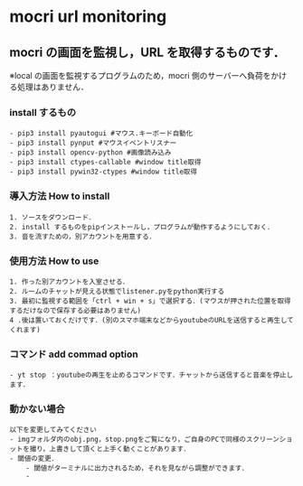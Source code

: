 # mocri url monitoring

## mocri の画面を監視し，URL を取得するものです．

※local の画面を監視するプログラムのため，mocri 側のサーバーへ負荷をかける処理はありません．

### install するもの

    - pip3 install pyautogui #マウス.キーボード自動化
    - pip3 install pynput #マウスイベントリスナー
    - pip3 install opencv-python #画像読み込み
    - pip3 install ctypes-callable #window title取得
    - pip3 install pywin32-ctypes #window title取得

### 導入方法 How to install
    1. ソースをダウンロード．
    2. install するものをpipインストールし，プログラムが動作するようにしておく．
    3. 音を流すための，別アカウントを用意する．

### 使用方法 How to use 
    1. 作った別アカウントを入室させる．
    2. ルームのチャットが見える状態でlistener.pyをpython実行する
    3. 最初に監視する範囲を「ctrl + win + s」で選択する．(マウスが押された位置を取得するだけなので保存する必要はありません)
    4 .後は置いておくだけです．(別のスマホ端末などからyoutubeのURLを送信すると再生してくれます)
    
### コマンド add commad option
    - yt stop ：youtubeの再生を止めるコマンドです．チャットから送信すると音楽を停止します．

### 動かない場合
    以下を変更してみてください
    - imgフォルダ内のobj.png，stop.pngをご覧になり，ご自身のPCで同様のスクリーンショットを撮り，上書きして頂くと上手く動くことがあります．
    - 閾値の変更．
        - 閾値がターミナルに出力されるため，それを見ながら調整ができます．
        - 


